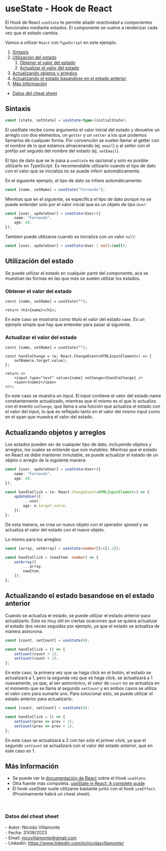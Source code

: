 # useState - Hook de React

El Hook de React `useState` te permite añadir _reactividad_ a componentes funcionales mediante estados. El componente se vuelve a renderizar cada vez que el estado cambia.

Vamos a utilizar `React` con `TypeScript` en este ejemplo.

1. [Sintaxis](#sintaxis)
2. [Utilización del estado](#utilizacion)
   1. [Obtener el valor del estado](#utilizacion-getter)
   2. [Actualizar el valor del estado](#utilizacion-setter)
3. [Actualizando objetos y arreglos](#actualizando-mutable)
4. [Actualizando el estado basandose en el estado anterior](#actualizando-previo)
5. [Más Información](#mas-info)

- [Datos del cheat sheet](#cheat-sheet-data)


<h2 id="sintaxis">Sintaxis</h2>

```ts
const [state, setState] = useState<type>(initialState);
```

El useState recibe como argumento el valor inicial del estado y devuelve un arreglo con dos elementos, un `getter` y un `setter` a los que podemos llamarlos de cualquier forma. Por convención se suelen llamar al getter con el nombre de lo que estamos almacenando (ej. `email`) y al setter con el prefijo _set_ seguido del nombre del estado (ej. `setEmail`).

El tipo de dato que se le pasa a `useState` es opcional y solo es posible utilizarlo en TypeScript. Es recomendable utilizarlo cuando el tipo de dato con el valor que se inicializa no se puede inferir automáticamente.

En el siguiente ejemplo, el tipo de dato se infiere automáticamente:

```ts
const [name, setName] = useState("Fernando");
```

Mientras que en el siguiente, se especifica el tipo de dato porque no se puede entender solo por el valor inicial que es un objeto de tipo `User`:

```ts
const [user, updateUser] = useState<User>({
    name: "Fernando",
    age: 40,
});
```

Tambien puede utilizarse cuando se inicializa con un valor `null`:

```ts
const [user, updateUser] = useState<User | null>(null);
```

<h2 id="utilizacion">Utilización del estado</h2>

Se puede utilizar el estado en cualquier parte del componente, acá se muestran las formas en las que más se suelen utilizar los estados.

<h3 id="utilizacion-getter">Obtener el valor del estado</h3>

```tsx
const [name, setName] = useState("");

return <h1>{name}</h1>;
```

En este caso se mostraría como título el valor del estado `name`. Es un ejemplo simple que hay que entender para pasar al siguiente.

<h3 id="utilizacion-setter">Actualizar el valor del estado</h3>

```tsx
const [name, setName] = useState("");

const handleChange = (e: React.ChangeEvent<HTMLInputElement>) => {
    setName(e.target.value);
};

return <>
    <input type="text" value={name} onChange={handleChange} />
    <span>{name}</span>
</>;
``` 

En este caso se muestra un input. El input contiene el valor del estado name constantemente actualizado, mientras que él mismo es el que lo actualiza con el evento `onChange`, que llama a una función que actualiza el estado con el valor del input, lo que es reflejado tanto en el valor del mismo input como en el span que muestra el valor del estado.

<h2 id="actualizando-mutable">Actualizando objetos y arreglos</h2>

Los estados pueden ser de cualquier tipo de dato, incluyendo objetos y arreglos, los cuales se entiende que son mutables. Mientras que el estado en React se debe mantener inmutable, se puede actualizar el estado de un objeto o arreglo de la siguiente manera:

```ts
const [user, updateUser] = useState<User>({
    name: "Fernando",
    age: 40,
});

const handleClick = (e: React.ChangeEvent<HTMLInputElement>) => {
    updateUser({
        ...user,
        age: e.target.value,
    });
};
```

De esta manera, se crea un nuevo objeto con el operador _spread_ y se actualiza el valor del estado con el nuevo objeto.

Lo mismo para los arreglos:

```ts
const [array, setArray] = useState<number[]>([1,2]);

const handleClick = (newItem: number) => {
    setArray([
        ...array,
        newItem,
    ]);
};
```

<h2 id="actualizando-previo">Actualizando el estado basandose en el estado anterior</h2>

Cuando se actualiza el estado, se puede utilizar el estado anterior para actualizarlo. Esto es muy útil en ciertas ocaciones que se quiera actualizar el estado dos veces seguidas por ejemplo, ya que el estado se actualiza de manera asíncrona.

```ts
const [count, setCount] = useState(0);

const handleClick = () => {
    setCount(count + 1);
    setCount(count + 1);
};
```

En este caso, la primera vez que se haga click en el botón, el estado se actualizará a 1, pero la segunda vez que se haga click, se actualizará a 1 nuevamente, ya que, al ser asíncrónico, el valor de `count` no se actualiza en el momento que se llama al segundo `setCount` y en ambos casos se utiliza el valor cero para sumarle uno. Para solucionar esto, se puede utilizar el estado anterior para actualizarlo:

```ts
const [count, setCount] = useState(0);

const handleClick = () => {
    setCount(prev => prev + 1);
    setCount(prev => prev + 1);
};
```

En este caso se actualizará a 2 con tan solo el primer click, ya que el segundo `setCount` se actualizará con el valor del estado anterior, que en este caso es 1.

<h2 id="mas-info">Más Información</h2>

- Se puede ver la [documentación de React](https://react.dev/reference/react/useState) sobre el Hook `useState`.
- Otra fuente más compoleta. [useState in React: A complete guide](https://blog.logrocket.com/guide-usestate-react/)
- El hook useState suele utilizarse bastante junto con el hook `useEffect`. (Proximamente habrá un cheat sheet).

<br>

<h3 id="cheat-sheet-data">Datos del cheat sheet</h3>

\- Autor: Nicolás Villamonte <br>
\- Fecha: 31/08/2023 <br>
\- Email: nicovillamonte@gmail.com <br>
\- Linkedin: https://www.linkedin.com/in/nicolasvillamonte/ <br>

